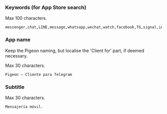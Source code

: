 ### Keywords (for App Store search)
Max 100 characters.
```
messenger,chat,LINE,message,whatsapp,wechat,watch,facebook,TG,signal,instagram,zoom,viber,ig,tele
```

### App name
Keep the Pigeon naming, but localise the 'Client for' part, if deemed necessary.

Max 30 characters.
```
Pigeon — Cliente para Telegram
```

### Subtitle
Max 30 characters.
```
Mensajería móvil.
```
